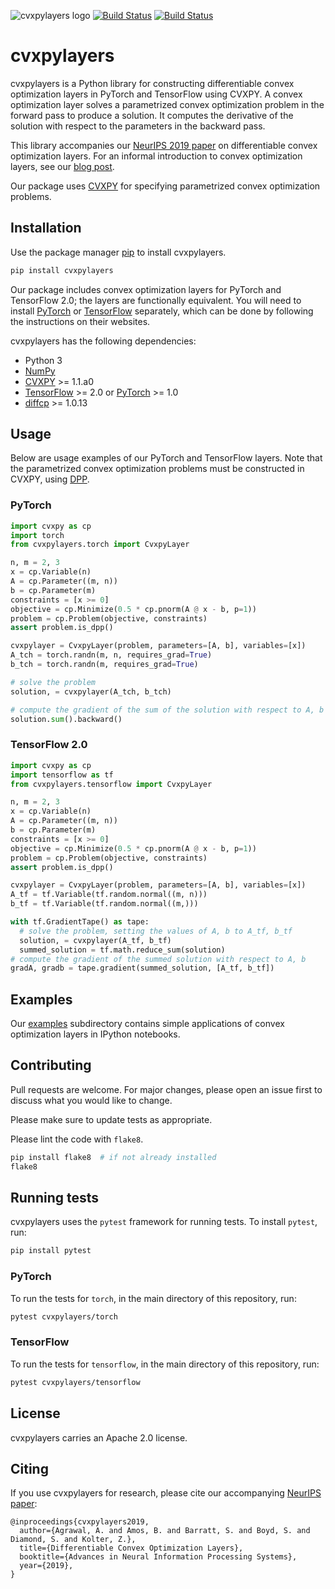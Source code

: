 ![cvxpylayers logo](cvxpylayers_logo.png)
[![Build Status](https://travis-ci.org/cvxgrp/cvxpylayers.svg?branch=master)](https://travis-ci.org/cvxgrp/cvxpylayers)
[![Build Status](https://ci.appveyor.com/api/projects/status/dhtbi9fb96mce56i/branch/master?svg=true)](https://ci.appveyor.com/project/sbarratt/cvxpylayers/branch/master)

# cvxpylayers

cvxpylayers is a Python library for constructing differentiable convex
optimization layers in PyTorch and TensorFlow using CVXPY.
A convex optimization layer solves a parametrized convex optimization problem
in the forward pass to produce a solution.
It computes the derivative of the solution with respect to
the parameters in the backward pass.

This library accompanies our [NeurIPS 2019 paper](http://web.stanford.edu/~boyd/papers/pdf/diff_cvxpy.pdf)
on differentiable convex optimization layers.
For an informal introduction to convex optimization layers, see our
[blog post](https://locuslab.github.io/2019-10-28-cvxpylayers/).

Our package uses [CVXPY](https://github.com/cvxgrp/cvxpy) for specifying
parametrized convex optimization problems.

## Installation

Use the package manager [pip](https://pip.pypa.io/en/stable/) to install
cvxpylayers.

```bash
pip install cvxpylayers
```

Our package includes convex optimization layers for PyTorch and TensorFlow 2.0;
the layers are functionally equivalent. You will need to install
[PyTorch](http://pytorch.org) or [TensorFlow](https://www.tensorflow.org)
separately, which can be done by following the instructions on their websites.

cvxpylayers has the following dependencies:
* Python 3
* [NumPy](https://pypi.org/project/numpy/)
* [CVXPY](https://github.com/cvxgrp/cvxpy) >= 1.1.a0
* [TensorFlow](https://tensorflow.org) >= 2.0 or [PyTorch](https://pytorch.org) >= 1.0
* [diffcp](https://github.com/cvxgrp/diffcp) >= 1.0.13

## Usage
Below are usage examples of our PyTorch and TensorFlow layers. Note that
the parametrized convex optimization problems must be constructed in CVXPY,
using [DPP](https://www.cvxpy.org/tutorial/advanced/index.html#disciplined-parametrized-programming).

### PyTorch

```python
import cvxpy as cp
import torch 
from cvxpylayers.torch import CvxpyLayer

n, m = 2, 3
x = cp.Variable(n)
A = cp.Parameter((m, n))
b = cp.Parameter(m)
constraints = [x >= 0]
objective = cp.Minimize(0.5 * cp.pnorm(A @ x - b, p=1))
problem = cp.Problem(objective, constraints)
assert problem.is_dpp()

cvxpylayer = CvxpyLayer(problem, parameters=[A, b], variables=[x])
A_tch = torch.randn(m, n, requires_grad=True)
b_tch = torch.randn(m, requires_grad=True)

# solve the problem
solution, = cvxpylayer(A_tch, b_tch)

# compute the gradient of the sum of the solution with respect to A, b
solution.sum().backward()
```

### TensorFlow 2.0
```python
import cvxpy as cp
import tensorflow as tf
from cvxpylayers.tensorflow import CvxpyLayer

n, m = 2, 3
x = cp.Variable(n)
A = cp.Parameter((m, n))
b = cp.Parameter(m)
constraints = [x >= 0]
objective = cp.Minimize(0.5 * cp.pnorm(A @ x - b, p=1))
problem = cp.Problem(objective, constraints)
assert problem.is_dpp()

cvxpylayer = CvxpyLayer(problem, parameters=[A, b], variables=[x])
A_tf = tf.Variable(tf.random.normal((m, n)))
b_tf = tf.Variable(tf.random.normal((m,)))

with tf.GradientTape() as tape:
  # solve the problem, setting the values of A, b to A_tf, b_tf
  solution, = cvxpylayer(A_tf, b_tf)
  summed_solution = tf.math.reduce_sum(solution)
# compute the gradient of the summed solution with respect to A, b
gradA, gradb = tape.gradient(summed_solution, [A_tf, b_tf])
```

## Examples
Our [examples](examples) subdirectory contains simple applications of convex optimization
layers in IPython notebooks.

## Contributing
Pull requests are welcome. For major changes, please open an issue first to
discuss what you would like to change.

Please make sure to update tests as appropriate.

Please lint the code with `flake8`.
```bash
pip install flake8  # if not already installed
flake8
```

## Running tests

cvxpylayers uses the `pytest` framework for running tests.
To install `pytest`, run:
```bash
pip install pytest
```

### PyTorch

To run the tests for `torch`, in the main directory of this repository, run:
```bash
pytest cvxpylayers/torch
``` 

### TensorFlow

To run the tests for `tensorflow`, in the main directory of this repository, run:
```bash
pytest cvxpylayers/tensorflow
```

## License
cvxpylayers carries an Apache 2.0 license.

## Citing
If you use cvxpylayers for research, please cite our accompanying [NeurIPS paper](http://web.stanford.edu/~boyd/papers/pdf/diff_cvxpy.pdf):

```
@inproceedings{cvxpylayers2019,
  author={Agrawal, A. and Amos, B. and Barratt, S. and Boyd, S. and Diamond, S. and Kolter, Z.},
  title={Differentiable Convex Optimization Layers},
  booktitle={Advances in Neural Information Processing Systems},
  year={2019},
}
```
